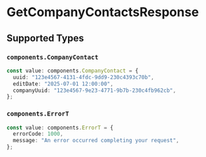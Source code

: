 # GetCompanyContactsResponse


## Supported Types

### `components.CompanyContact`

```typescript
const value: components.CompanyContact = {
  uuid: "123e4567-4131-4fdc-9dd9-230c4393c70b",
  editDate: "2025-07-01 12:00:00",
  companyUuid: "123e4567-9e23-4771-9b7b-230c4fb962cb",
};
```

### `components.ErrorT`

```typescript
const value: components.ErrorT = {
  errorCode: 1000,
  message: "An error occurred completing your request",
};
```

